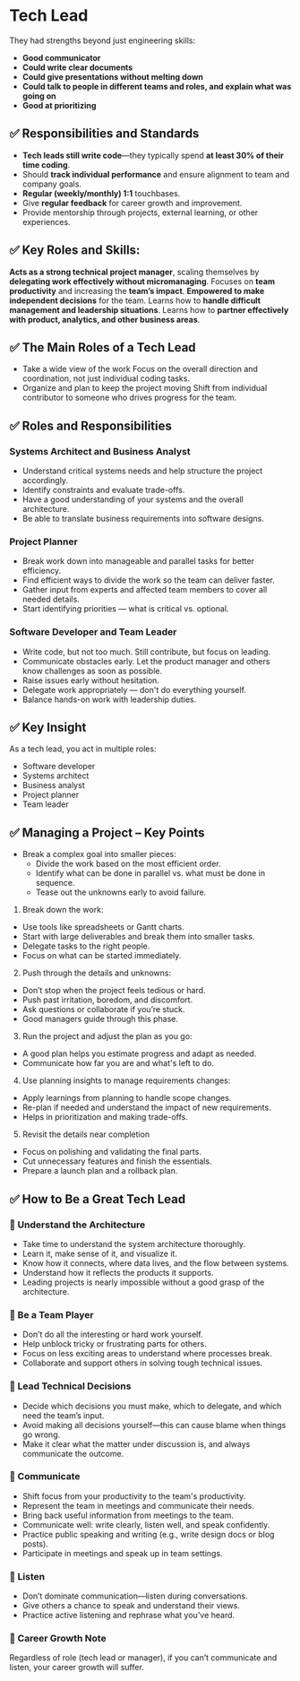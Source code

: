 # Tech Lead

They had strengths beyond just engineering skills:
- **Good communicator**
- **Could write clear documents**
- **Could give presentations without melting down** 
- **Could talk to people in different teams and roles, and explain what was going on**
- **Good at prioritizing**

## ✅  Responsibilities and Standards
* **Tech leads still write code**—they typically spend **at least 30% of their time coding**.
* Should **track individual performance** and ensure alignment to team and company goals.
* **Regular (weekly/monthly) 1:1** touchbases.
* Give **regular feedback** for career growth and improvement.
* Provide mentorship through projects, external learning, or other experiences.

## ✅  Key Roles and Skills:
**Acts as a strong technical project manager**, scaling themselves by **delegating work effectively without micromanaging**.
Focuses on **team productivity** and increasing the **team’s impact**.
**Empowered to make independent decisions** for the team.
Learns how to **handle difficult management and leadership situations**.
Learns how to **partner effectively with product, analytics, and other business areas**.

## ✅  The Main Roles of a Tech Lead
* Take a wide view of the work 
  Focus on the overall direction and coordination, not just individual coding tasks.
* Organize and plan to keep the project moving 
  Shift from individual contributor to someone who drives progress for the team.

## ✅  Roles and Responsibilities
### Systems Architect and Business Analyst
* Understand critical systems needs and help structure the project accordingly.
* Identify constraints and evaluate trade-offs.
* Have a good understanding of your systems and the overall architecture.
* Be able to translate business requirements into software designs.

### Project Planner
* Break work down into manageable and parallel tasks for better efficiency.
* Find efficient ways to divide the work so the team can deliver faster.
* Gather input from experts and affected team members to cover all needed details.
* Start identifying priorities — what is critical vs. optional.

### Software Developer and Team Leader
* Write code, but not too much. Still contribute, but focus on leading.
* Communicate obstacles early. Let the product manager and others know challenges as soon as possible.
* Raise issues early without hesitation.
* Delegate work appropriately — don't do everything yourself.
* Balance hands-on work with leadership duties.

## ✅  Key Insight
As a tech lead, you act in multiple roles:
* Software developer
* Systems architect
* Business analyst
* Project planner
* Team leader

## ✅  Managing a Project – Key Points
* Break a complex goal into smaller pieces:
  * Divide the work based on the most efficient order.
  * Identify what can be done in parallel vs. what must be done in sequence.
  * Tease out the unknowns early to avoid failure.

1. Break down the work:
* Use tools like spreadsheets or Gantt charts.
* Start with large deliverables and break them into smaller tasks.
* Delegate tasks to the right people.
* Focus on what can be started immediately.

2. Push through the details and unknowns:
* Don’t stop when the project feels tedious or hard.
* Push past irritation, boredom, and discomfort.
* Ask questions or collaborate if you’re stuck.
* Good managers guide through this phase.

3. Run the project and adjust the plan as you go:
* A good plan helps you estimate progress and adapt as needed.
* Communicate how far you are and what's left to do.

4. Use planning insights to manage requirements changes:
* Apply learnings from planning to handle scope changes.
* Re-plan if needed and understand the impact of new requirements.
* Helps in prioritization and making trade-offs.

5. Revisit the details near completion
* Focus on polishing and validating the final parts.
* Cut unnecessary features and finish the essentials.
* Prepare a launch plan and a rollback plan.


## ✅ How to Be a Great Tech Lead
### 🔹 Understand the Architecture
* Take time to understand the system architecture thoroughly.
* Learn it, make sense of it, and visualize it.
* Know how it connects, where data lives, and the flow between systems.
* Understand how it reflects the products it supports.
* Leading projects is nearly impossible without a good grasp of the architecture.

### 🔹 Be a Team Player
* Don’t do all the interesting or hard work yourself.
* Help unblock tricky or frustrating parts for others.
* Focus on less exciting areas to understand where processes break.
* Collaborate and support others in solving tough technical issues.

### 🔹 Lead Technical Decisions
* Decide which decisions you must make, which to delegate, and which need the team’s input.
* Avoid making all decisions yourself—this can cause blame when things go wrong.
* Make it clear what the matter under discussion is, and always communicate the outcome.

### 🔹 Communicate
* Shift focus from your productivity to the team's productivity.
* Represent the team in meetings and communicate their needs.
* Bring back useful information from meetings to the team.
* Communicate well: write clearly, listen well, and speak confidently.
* Practice public speaking and writing (e.g., write design docs or blog posts).
* Participate in meetings and speak up in team settings.

### 🔹 Listen
* Don’t dominate communication—listen during conversations.
* Give others a chance to speak and understand their views.
* Practice active listening and rephrase what you've heard.

### 🔹 Career Growth Note
Regardless of role (tech lead or manager), if you can’t communicate and listen, your career growth will suffer.

